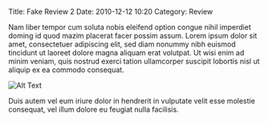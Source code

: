 Title: Fake Review 2
Date: 2010-12-12 10:20
Category: Review


Nam liber tempor cum soluta nobis eleifend option congue nihil imperdiet doming id quod mazim placerat facer possim assum. Lorem ipsum dolor sit amet, consectetuer adipiscing elit, sed diam nonummy nibh euismod tincidunt ut laoreet dolore magna aliquam erat volutpat. Ut wisi enim ad minim veniam, quis nostrud exerci tation ullamcorper suscipit lobortis nisl ut aliquip ex ea commodo consequat. 

![Alt Text]({filename}/images/avatar.jpg)

Duis autem vel eum iriure dolor in hendrerit in vulputate velit esse molestie consequat, vel illum dolore eu feugiat nulla facilisis. 